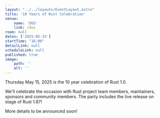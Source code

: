 ```yaml
---
layout: "../../layouts/EventLayout.astro"
title: '10 Years of Rust Celebration'
venue: 
    name: 'DUS'
    link: /dus
room: null
dates: ['2025-05-15']
startTime: "16:00"
detailLink: null
scheduleLink: null
published: true
image:
    path: ''
    alt: ''
---
```


Thursday May 15, 2025 is the 10 year celebration of Rust 1.0.

We'll celebrate the occasion with Rust project team members, maintainers, sponsors and community members. The party includes the live release on stage of Rust 1.87!

More details to be announced soon!
